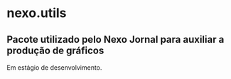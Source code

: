 # nexo.utils
## Pacote utilizado pelo Nexo Jornal para auxiliar a produção de gráficos


Em estágio de desenvolvimento. 
